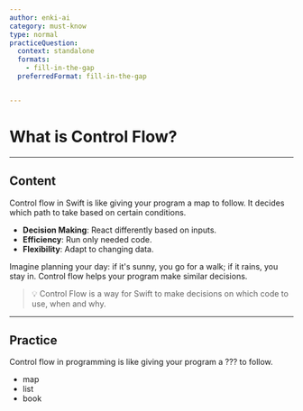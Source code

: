 ```yaml
---
author: enki-ai
category: must-know
type: normal
practiceQuestion:
  context: standalone
  formats:
    - fill-in-the-gap
  preferredFormat: fill-in-the-gap


---
```


# What is Control Flow?

---
## Content

Control flow in Swift is like giving your program a map to follow. It decides which path to take based on certain conditions.

- **Decision Making**: React differently based on inputs.
- **Efficiency**: Run only needed code.
- **Flexibility**: Adapt to changing data.

Imagine planning your day: if it's sunny, you go for a walk; if it rains, you stay in. Control flow helps your program make similar decisions.

> 💡 Control Flow is a way for Swift to make decisions on which code to use, when and why.

---
## Practice

Control flow in programming is like giving your program a ??? to follow.

- map
- list
- book
